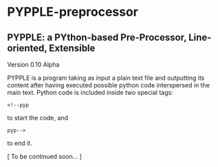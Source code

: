 # PYPPLE-preprocessor

## PYPPLE: a PYthon-based Pre-Processor, Line-oriented, Extensible

Version 0.10 Alpha

PYPPLE is a program taking as input a plain text file and outputting its content after having executed possible python code interspersed in the main text. Python code is included inside two special tags:

`<!--pyp`

to start the code, and

`pyp-->`

to end it.

[ To be continued soon... ]
